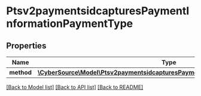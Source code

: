 # Ptsv2paymentsidcapturesPaymentInformationPaymentType

## Properties
Name | Type | Description | Notes
------------ | ------------- | ------------- | -------------
**method** | [**\CyberSource\Model\Ptsv2paymentsidcapturesPaymentInformationPaymentTypeMethod**](Ptsv2paymentsidcapturesPaymentInformationPaymentTypeMethod.md) |  | [optional] 

[[Back to Model list]](../README.md#documentation-for-models) [[Back to API list]](../README.md#documentation-for-api-endpoints) [[Back to README]](../README.md)


